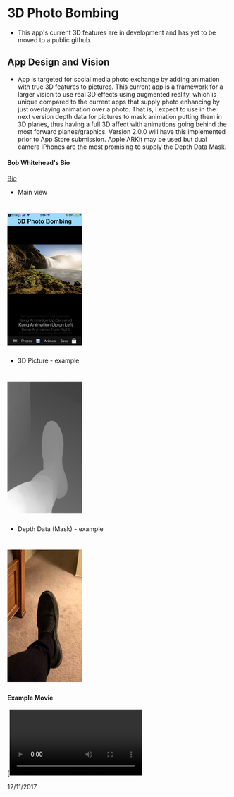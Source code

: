 # 3D Photo Bombing
- This app's current 3D features are in development and has yet to be moved to a public github.

## App Design and Vision

- App is targeted for social media photo exchange by adding animation with true 3D features to pictures.  This current app is a framework for a larger vision to use real 3D effects using augmented reality, which is unique compared to the current apps that supply photo enhancing by just overlaying animation over a photo. That is, I expect to use in the next version depth data for pictures to mask animation putting them in 3D planes, thus having a full 3D affect with animations going behind the most forward planes/graphics. Version 2.0.0 will have this implemented prior to App Store submission. Apple ARKit may be used but dual camera iPhones are the most promising to supply the Depth Data Mask.

#### Bob Whitehead's Bio

[Bio](http://wampage.com/BobBio)

- Main view
# <img src="3DPhotoBomb.png" width="170" height="300" />

- 3D Picture - example
# <img src="IMG_0006.jpg" width="170" height="300" />

- Depth Data (Mask) - example
# <img src="IMG_0007.jpg" width="170" height="300" />

#### Example Movie

[![Sample video](renderedMovie.MP4)

12/11/2017
